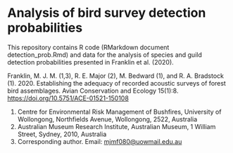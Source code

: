 # Analysis of bird survey detection probabilities

This repository contains R code (RMarkdown document detection_prob.Rmd) and data for the analysis of species and guild detection probabilities presented in Franklin et al. (2020).

Franklin, M. J. M. (1,3), R. E. Major (2), M. Bedward (1), and R. A. Bradstock (1). 2020. Establishing the adequacy of recorded acoustic surveys of forest bird
assemblages. Avian Conservation and Ecology 15(1):8. https://doi.org/10.5751/ACE-01521-150108
1) Centre for Environmental Risk Management of Bushfires, University of Wollongong, Northfields Avenue, Wollongong, 2522, Australia 
2) Australian Museum Research Institute, Australian Museum, 1 William Street, Sydney, 2010, Australia
3) Corresponding author. Email: mjmf080@uowmail.edu.au

